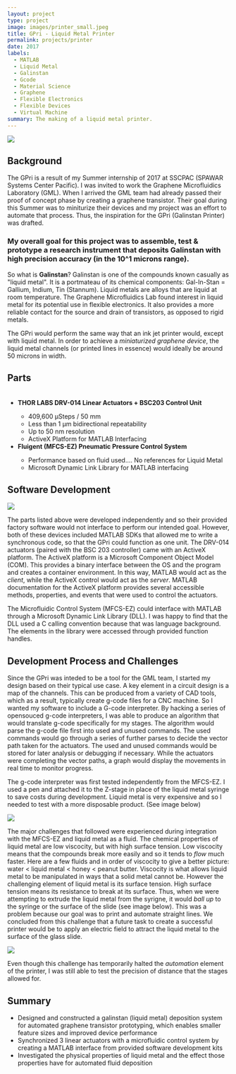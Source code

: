 ```yaml
---
layout: project
type: project
image: images/printer_small.jpeg
title: GPri - Liquid Metal Printer
permalink: projects/printer
date: 2017
labels:
  - MATLAB
  - Liquid Metal
  - Galinstan
  - Gcode
  - Material Science
  - Graphene
  - Flexible Electronics
  - Flexible Devices
  - Virtual Machine
summary: The making of a liquid metal printer. 
---
```


<div class="ui small rounded images">
  <img class="ui image" src="../images/printer_big.JPG">
</div>


## Background
The GPri is a result of my Summer internship of 2017 at SSCPAC (SPAWAR Systems Center Pacific). I was invited to work the Graphene Microfluidics Laboratory (GML). When I arrived the GML team had already passed their proof of concept phase by creating a graphene transistor. Their goal during this Summer was to miniturize their devices and my project was an effort to automate that process. Thus, the inspiration for the GPri (Galinstan Printer) was drafted. 

### My overall goal for this project was to assemble, test & prototype a research instrument that deposits Galinstan with high precision accuracy (in the 10^1 microns range). 

So what is <b>Galinstan</b>? Galinstan is one of the compounds known casually as "liquid metal". It is a portmateau of its chemical components: Gal-In-Stan = Gallium, Indium, Tin (Stannum). Liquid metals are alloys that are liquid at room temperature. The Graphene Microfluidics Lab found interest in liquid metal for its potential use in flexible electronics. It also provides a more reliable contact for the source and drain of transistors, as opposed to rigid metals. 

The GPri would perform the same way that an ink jet printer would, except with liquid metal. In order to achieve a *miniaturized graphene device*, the liquid metal channels (or printed lines in essence) would ideally be around 50 microns in width. 

## Parts
<ul>
  <li><b> THOR LABS DRV-014 Linear Actuators + BSC203 Control Unit </b></li>
  <ul>
    <li> 409,600 µSteps / 50 mm  </li>
    <li> Less than 1 µm bidirectional repeatability </li>
    <li> Up to 50 nm resolution </li>
    <li> ActiveX Platform for MATLAB Interfacing </li>
  </ul>   

  <li><b> Fluigent (MFCS-EZ) Pneumatic Pressure Control System </b></li>
  <ul>
    <li> Performance based on fluid used.... No references for Liquid Metal </li>
    <li> Microsoft Dynamic Link Library for MATLAB interfacing </li>
  </ul>
</ul>


## Software Development
<div class= "ui image">
  <img class="ui image" src="../images/printer_diagram.png">
</div>

The parts listed above were developed independently and so their provided factory software would not interface to perform our intended goal. However, both of these devices included MATLAB SDKs that allowed me to write a synchronous code, so that the GPri could function as one unit. The DRV-014 actuators (paired with the BSC 203 controller) came with an ActiveX platform. The ActiveX platform is a Microsoft Component Object Model (COM). This provides a binary interface between the OS and the program and creates a container environment. In this way, MATLAB would act as the *client*, while the ActiveX control would act as the *server*. MATLAB documentation for the ActiveX platform provides several accessible methods, properties, and events that were used to control the actuators. 

The Microfluidic Control System (MFCS-EZ) could interface with MATLAB through a Microsoft Dynamic Link Library (DLL). I was happy to find that the DLL used a C calling convention because that was language background. The elements in the library were accessed through provided function handles. 

## Development Process and Challenges
Since the GPri was inteded to be a tool for the GML team, I started my design based on their typical use case. A key element in a circuit design is a map of the channels. This can be produced from a variety of CAD tools, which as a result, typically create g-code files for a CNC machine. So I wanted my software to include a G-code interpreter. By hacking a series of opensouced g-code interpreters, I was able to produce an algorithm that would translate g-code specifically for my stages. The algorithm would parse the g-code file first into used and unused commands. The used commands would go through a series of further parses to decide the vector path taken for the actuators. The used and unused commands would be stored for later analysis or debugging if necessary. While the actuators were completing the vector paths, a graph would display the movements in real time to monitor progress. 

The g-code interpreter was first tested independently from the MFCS-EZ. I used a pen and attached it to the Z-stage in place of the liquid metal syringe to save costs during development. Liquid metal is very expensive and so I needed to test with a more disposable product. (See image below)

<div class= "ui image">
   <img class="ui image" src="../images/printer_logo.JPG">
</div>

The major challenges that followed were experienced during integration with the MFCS-EZ and liquid metal as a fluid. The chemical properties of liquid metal are low viscocity, but with high surface tension. Low viscocity means that the compounds break more easily and so it tends to *flow* much faster. Here are a few fluids and in order of viscocity to give a better picture: water < liquid metal < honey < peanut butter. Viscocity is what allows liquid metal to be manipulated in ways that a solid metal cannot be. However the challenging element of liquid metal is its surface tension. High surface tension means its resistance to break at its surface. Thus, when we were attempting to extrude the liquid metal from the syrigne, it would *ball up* to the syringe or the surface of the slide (see image below). This was a problem because our goal was to print and automate straight lines. We concluded from this challenge that a future task to create a successful printer would be to apply an electric field to attract the liquid metal to the surface of the glass slide. 

<div class= "ui image">
  <img class="ui image" src="../images/priter_metal.JPG">
</div>

Even though this challenge has temporarily halted the *automation* element of the printer, I was still able to test the precision of distance that the stages allowed for. 


## Summary
<ul>
  <li> Designed and constructed a galinstan (liquid metal) deposition system for automated graphene transistor prototyping, which enables smaller feature sizes and improved device performance </li>
  <li> Synchronized 3 linear actuators with a microfluidic control system by creating a MATLAB interface from provided software development kits </li>
<li> Investigated the physical properties of liquid metal and the effect those properties have for automated fluid deposition </li>
</ul>


